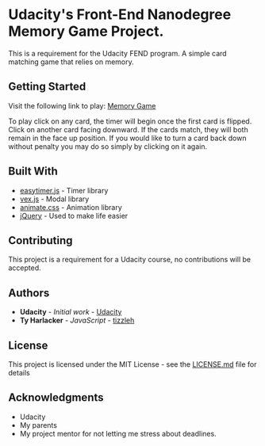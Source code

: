 # Udacity's Front-End Nanodegree Memory Game Project.

This is a requirement for the Udacity FEND program. A simple card matching game that relies on memory.

## Getting Started

Visit the following link to play: [Memory Game](https://tizzleh.github.io/FEND-MemoryGame/)

To play click on any card, the timer will begin once the first card is flipped. Click on another card facing downward. If the cards match, they will both remain in the face up position. If you would like to turn a card back down without penalty you may do so simply by clicking on it again.

## Built With

* [easytimer.js](https://github.com/albert-gonzalez/easytimer.js/) - Timer library
* [vex.js](https://github.com/HubSpot/vex) - Modal library
* [animate.css](https://github.com/daneden/animate.css) - Animation library
* [jQuery](https://github.com/jquery/jquery) - Used to make life easier

## Contributing

This project is a requirement for a Udacity course, no contributions will be accepted.

## Authors

* **Udacity** - *Initial work* - [Udacity](https://github.com/udacity)
* **Ty Harlacker** - *JavaScript* - [tizzleh](https://github.com/tizzleh)

## License

This project is licensed under the MIT License - see the [LICENSE.md](LICENSE.md) file for details

## Acknowledgments

* Udacity
* My parents
* My project mentor for not letting me stress about deadlines.
